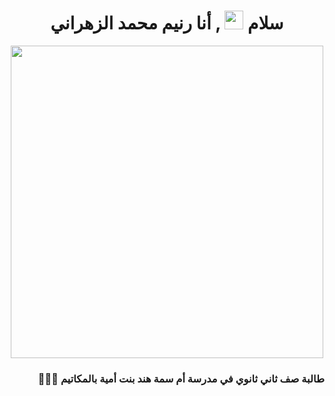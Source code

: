 <!-- - 👋 Hi, I’m @Rannemm
- 👀 I’m interested in ...
- 🌱 I’m currently learning ...
- 💞️ I’m looking to collaborate on ...
- 📫 How to reach me ... -->

<!---
Rannemm/Rannemm is a ✨ special ✨ repository because its `README.md` (this file) appears on your GitHub profile.
You can click the Preview link to take a look at your changes.
--->

<h1 align="center">سلام
  <img src="https://media0.giphy.com/media/WRRL1EKo9rNe12S4zh/giphy.gif?cid=ecf05e47lpcmpei3btioipjxipgh0c5wia66d4c2pt3zexzl&ep=v1_gifs_search&rid=giphy.gif&ct=g" width="30px"/>
 , أنا رنيم محمد الزهراني</h1>
<div id="header" align="center">
  <img src=https://cdn.dribbble.com/users/1620156/screenshots/5547104/education.gif" width="500"/>
</div>
<div align="right">
 

### 👩🏻‍🏫 طالبة صف ثاني ثانوي في مدرسة أم سمة هند بنت أمية بالمكاتيم
<!-- 
### 🤩 مهتمه **بحل التحديات البرمجية وتطوير التطبيقات**
### 👩🏻‍🏫🙋🏻‍♀️💁🏻‍♀️🙆🏻‍♀️👩🏻‍💻 طالبة صف ثاني ثانوي في مدرسة أم سمة هند بنت أمية بالمكاتيم 

### 🔭 أتطلع أن أصبح **مبرمجة محترفه** واقوم بأشياء مفيدة للعالم
 
 -->
